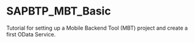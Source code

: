 # SAPBTP_MBT_Basic
Tutorial for setting up a Mobile Backend Tool (MBT) project and create a first OData Service.
